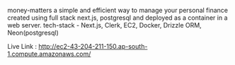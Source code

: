 
money-matters 
a simple and efficient way to manage your personal finance created using full stack next.js, postgresql and deployed as a container in a web server.
tech-stack - Next.js, Clerk, EC2, Docker, Drizzle ORM, Neon(postgresql)

Live Link : http://ec2-43-204-211-150.ap-south-1.compute.amazonaws.com/

